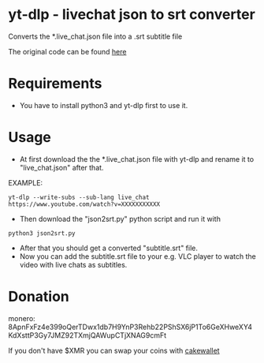 # yt-dlp - livechat json to srt converter
Converts the *.live_chat.json file into a .srt subtitle file

The original code can be found [here](https://gist.github.com/kylemsguy/dbdc3af9a88ff0079d40d8d39059b2b5)

# Requirements
* You have to install python3 and yt-dlp first to use it.

# Usage 
* At first download the the *.live_chat.json file with yt-dlp and rename it to "live_chat.json" after that.

EXAMPLE:
```
yt-dlp --write-subs --sub-lang live_chat https://www.youtube.com/watch?v=XXXXXXXXXXX
```
* Then download the "json2srt.py" python script and run it with
```
python3 json2srt.py
```
* After that you should get a converted "subtitle.srt" file.
* Now you can add the subtitle.srt file to your e.g. VLC player to watch the video with live chats as subtitles.

# Donation
monero: 8ApnFxFz4e399oQerTDwx1db7H9YnP3Rehb22PShSX6jP1To6GeXHweXY4KdXsttP3Gy7JMZ92TXmjQAWupCTjXNAG9cmFt

If you don't have $XMR you can swap your coins with [cakewallet](https://cakewallet.com)
